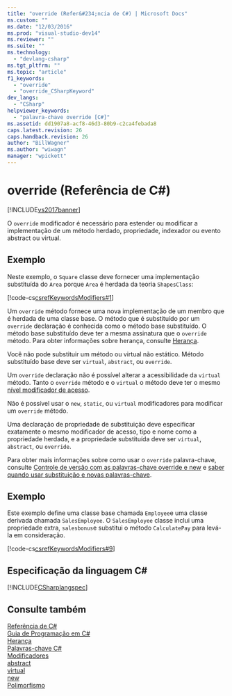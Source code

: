 ```yaml
---
title: "override (Refer&#234;ncia de C#) | Microsoft Docs"
ms.custom: ""
ms.date: "12/03/2016"
ms.prod: "visual-studio-dev14"
ms.reviewer: ""
ms.suite: ""
ms.technology: 
  - "devlang-csharp"
ms.tgt_pltfrm: ""
ms.topic: "article"
f1_keywords: 
  - "override"
  - "override_CSharpKeyword"
dev_langs: 
  - "CSharp"
helpviewer_keywords: 
  - "palavra-chave override [C#]"
ms.assetid: dd1907a8-acf8-46d3-80b9-c2ca4febada8
caps.latest.revision: 26
caps.handback.revision: 26
author: "BillWagner"
ms.author: "wiwagn"
manager: "wpickett"
---
```

# override (Refer&#234;ncia de C#)
[!INCLUDE[vs2017banner](../../../csharp/includes/vs2017banner.md)]

O `override` modificador é necessário para estender ou modificar a implementação de um método herdado, propriedade, indexador ou evento abstract ou virtual.  
  
## Exemplo  
 Neste exemplo, o `Square` classe deve fornecer uma implementação substituída do `Area` porque `Area` é herdada da teoria `ShapesClass`:  
  
 [!code-cs[csrefKeywordsModifiers#1](../../../csharp/language-reference/keywords/codesnippet/CSharp/override_1.cs)]  
  
 Um `override` método fornece uma nova implementação de um membro que é herdada de uma classe base.  O método que é substituído por um `override` declaração é conhecida como o método base substituído.  O método base substituído deve ter a mesma assinatura que o `override` método.  Para obter informações sobre herança, consulte [Herança](../../../csharp/programming-guide/classes-and-structs/inheritance.md).  
  
 Você não pode substituir um método ou virtual não estático.  Método substituído base deve ser `virtual`, `abstract`, ou `override`.  
  
 Um `override` declaração não é possível alterar a acessibilidade da `virtual` método.  Tanto o `override` método e o `virtual` o método deve ter o mesmo  [nível modificador de acesso](../../../csharp/language-reference/keywords/access-modifiers.md).  
  
 Não é possível usar o `new`, `static`, ou `virtual` modificadores para modificar um `override` método.  
  
 Uma declaração de propriedade de substituição deve especificar exatamente o mesmo modificador de acesso, tipo e nome como a propriedade herdada, e a propriedade substituída deve ser `virtual`, `abstract`, ou `override`.  
  
 Para obter mais informações sobre como usar o `override` palavra\-chave, consulte [Controle de versão com as palavras\-chave override e new](../../../csharp/programming-guide/classes-and-structs/versioning-with-the-override-and-new-keywords.md) e  [saber quando usar substituição e novas palavras\-chave](../../../csharp/programming-guide/classes-and-structs/knowing-when-to-use-override-and-new-keywords.md).  
  
## Exemplo  
 Este exemplo define uma classe base chamada `Employee`e uma classe derivada chamada `SalesEmployee`.  O `SalesEmployee` classe inclui uma propriedade extra, `salesbonus`e substitui o método `CalculatePay` para levá\-la em consideração.  
  
 [!code-cs[csrefKeywordsModifiers#9](../../../csharp/language-reference/keywords/codesnippet/CSharp/override_2.cs)]  
  
## Especificação da linguagem C\#  
 [!INCLUDE[CSharplangspec](../../../csharp/language-reference/keywords/includes/csharplangspec_md.md)]  
  
## Consulte também  
 [Referência de C\#](../../../csharp/language-reference/index.md)   
 [Guia de Programação em C\#](../../../csharp/programming-guide/index.md)   
 [Herança](../../../csharp/programming-guide/classes-and-structs/inheritance.md)   
 [Palavras\-chave C\#](../../../csharp/language-reference/keywords/index.md)   
 [Modificadores](../../../csharp/language-reference/keywords/modifiers.md)   
 [abstract](../../../csharp/language-reference/keywords/abstract.md)   
 [virtual](../../../csharp/language-reference/keywords/virtual.md)   
 [new](../../../csharp/language-reference/keywords/new.md)   
 [Polimorfismo](../../../csharp/programming-guide/classes-and-structs/polymorphism.md)